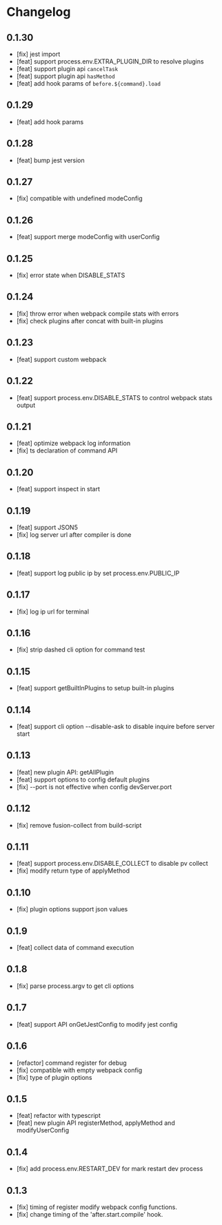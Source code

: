 # Changelog

## 0.1.30

- [fix] jest import
- [feat] support process.env.EXTRA_PLUGIN_DIR to resolve plugins
- [feat] support plugin api `cancelTask`
- [feat] support plugin api `hasMethod`
- [feat] add hook params of `before.${command}.load`

## 0.1.29

- [feat] add hook params

## 0.1.28

- [feat] bump jest version

## 0.1.27

- [fix] compatible with undefined modeConfig

## 0.1.26

- [feat] support merge modeConfig with userConfig

## 0.1.25

- [fix] error state when DISABLE_STATS

## 0.1.24

- [fix] throw error when webpack compile stats with errors
- [fix] check plugins after concat with built-in plugins

## 0.1.23

- [feat] support custom webpack

## 0.1.22

- [feat] support process.env.DISABLE_STATS to control webpack stats output

## 0.1.21

- [feat] optimize webpack log information
- [fix] ts declaration of command API

## 0.1.20

- [feat] support inspect in start

## 0.1.19

- [feat] support JSON5
- [fix] log server url after compiler is done

## 0.1.18

- [feat] support log public ip by set process.env.PUBLIC_IP

## 0.1.17

- [fix] log ip url for terminal

## 0.1.16

- [fix] strip dashed cli option for command test

## 0.1.15

- [feat] support getBuiltInPlugins to setup built-in plugins

## 0.1.14

- [feat] support cli option --disable-ask to disable inquire before server start

## 0.1.13

- [feat] new plugin API: getAllPlugin
- [feat] support options to config default plugins
- [fix] --port is not effective when config devServer.port

## 0.1.12

- [fix] remove fusion-collect from build-script

## 0.1.11

- [feat] support process.env.DISABLE_COLLECT to disable pv collect
- [fix] modify return type of applyMethod

## 0.1.10

- [fix] plugin options support json values

## 0.1.9

- [feat] collect data of command execution

## 0.1.8

- [fix] parse process.argv to get cli options

## 0.1.7

- [feat] support API onGetJestConfig to modify jest config

## 0.1.6

- [refactor] command register for debug
- [fix] compatible with empty webpack config
- [fix] type of plugin options

## 0.1.5

- [feat] refactor with typescript
- [feat] new plugin API registerMethod, applyMethod and modifyUserConfig

## 0.1.4

- [fix] add process.env.RESTART_DEV for mark restart dev process

## 0.1.3

- [fix] timing of register modify webpack config functions.
- [fix] change timing of the 'after.start.compile' hook.
